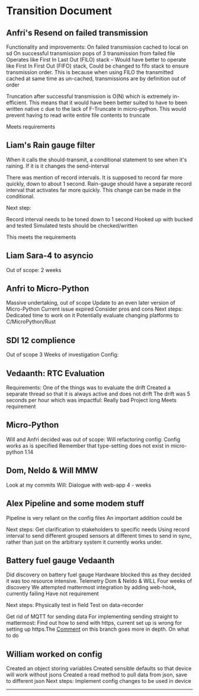 # Transition Document

## Anfri's Resend on failed transmission

Functionality and improvements:
On failed transmission cached to local on sd
On successful transmission pops of 3 transmission from failed file
Operates like First In Last Out (FILO) stack – Would have better to operate like First In First Out (FIFO) stack, Could be changed to fifo stack to ensure transmission order. This is because when using FILO the transmitted cached at same time as un-cached, transmissions are by definition out of order

Truncation after successful transmission is O(N) which is extremely in-efficient. This means that it would have been better suited to have to been written native c due to the lack of F-Truncate in micro-python. This would prevent having to read write entire file contents to truncate

Meets requirements

## Liam's Rain gauge filter

When it calls the should-transmit, a conditional statement to see when it's raining. If it is it changes the send-interval

There was mention of record intervals. It is supposed to record far more quickly, down to about 1 second. Rain-gauge should have a separate record interval that activates far more quickly. This change can be made in the conditional.

Next step:

Record interval needs to be toned down to 1 second
Hooked up with bucked and tested
Simulated tests should be checked/written

This meets the requirements

## Liam Sara-4 to asyncio

Out of scope: 2 weeks

## Anfri to Micro-Python

Massive undertaking, out of scope
Update to an even later version of Micro-Python
Current issue expired
Consider pros and cons
Next steps: Dedicated time to work on it
Potentially evaluate changing platforms to C/MicroPython/Rust

## SDI 12 complience

Out of scope
3 Weeks of investigation
Config:

## Vedaanth: RTC Evaluation

Requirements:
One of the things was to evaluate the drift
Created a separate thread so that it is always active and does not drift
The drift was 5 seconds per hour which was impactful: Really bad
Project long
Meets requirement

## Micro-Python

Will and Anfri decided was out of scope:
Will refactoring config:
Config works as is specified
Remember that type-setting does not exist in micro-python 1.14

## Dom, Neldo & Will MMW

Look at my commits
Will: Dialogue with web-app
4 - weeks

## Alex Pipeline and some modem stuff

Pipeline is very reliant on the config files
An important addition could be

Next steps:
Get clarification to stakeholders to specific needs
Using record interval to send different grouped sensors at different times to send in sync, rather than just on the arbitrary system it currently works under.

## Battery fuel gauge Vedaanth

Did discovery on battery fuel gauge
Hardware blocked this as they decided it was too resource intensive.
Telemetry Dom & Neldo & WILL
Four weeks of discovery
We attempted mattermost integration by adding web-hook, currently failing
Have not requirement

Next steps:
Physically test in field
Test on data-recorder

Get rid of MQTT for sending data
For implementing sending straight to mattermost: Find out how to send with https, current set up is wrong for setting up https.The [Comment](https://gitlab.ecs.vuw.ac.nz/course-work/engr301/2023/group3/data-recorder/-/issues/97#note_373841) on this branch goes more in depth. On what to do

## William worked on config

Created an object storing variables
Created sensible defaults so that device will work without jsons
Created a read method to pull data from json, save to different json
Next steps:
Implement config changes to be used in device

---
